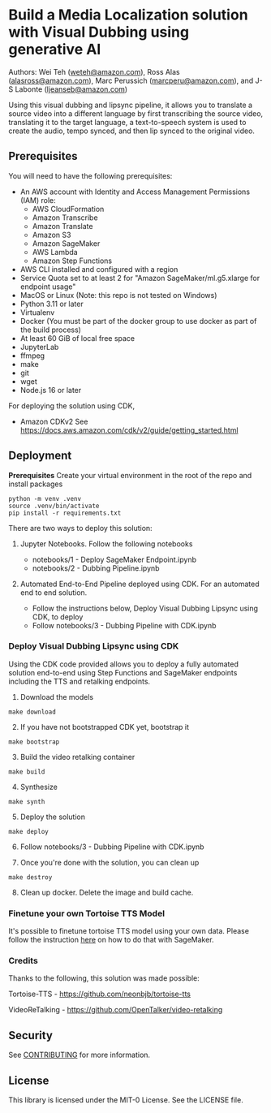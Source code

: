 # Build a Media Localization solution with Visual Dubbing using generative AI

Authors: Wei Teh (weteh@amazon.com), Ross Alas (alasross@amazon.com), Marc Perussich (marcperu@amazon.com),
and J-S Labonte (ljeanseb@amazon.com)

Using this visual dubbing and lipsync pipeline, it allows you to translate a source video
into a different language by first transcribing the source video, translating it to the
target language, a text-to-speech system is used to create the audio, tempo synced,
and then lip synced to the original video.

## Prerequisites

You will need to have the following prerequisites:
* An AWS account with Identity and Access Management Permissions (IAM) role:
    * AWS CloudFormation
    * Amazon Transcribe
    * Amazon Translate
    * Amazon S3
    * Amazon SageMaker
    * AWS Lambda
    * Amazon Step Functions
* AWS CLI installed and configured with a region
* Service Quota set to at least 2 for "Amazon SageMaker/ml.g5.xlarge for endpoint usage"
* MacOS or Linux (Note: this repo is not tested on Windows)
* Python 3.11 or later
* Virtualenv
* Docker (You must be part of the docker group to use docker as part of the build process)
* At least 60 GiB of local free space
* JupyterLab
* ffmpeg
* make
* git
* wget
* Node.js 16 or later

For deploying the solution using CDK, 
* Amazon CDKv2 See https://docs.aws.amazon.com/cdk/v2/guide/getting_started.html

## Deployment

__Prerequisites__
Create your virtual environment in the root of the repo and install packages
```
python -m venv .venv
source .venv/bin/activate
pip install -r requirements.txt
```

There are two ways to deploy this solution:

1) Jupyter Notebooks. Follow the following notebooks
    * notebooks/1 - Deploy SageMaker Endpoint.ipynb
    * notebooks/2 - Dubbing Pipeline.ipynb

2) Automated End-to-End Pipeline deployed using CDK. For an automated end to end solution.
    * Follow the instructions below, Deploy Visual Dubbing Lipsync using CDK, to deploy
    * Follow notebooks/3 - Dubbing Pipeline with CDK.ipynb

### Deploy Visual Dubbing Lipsync using CDK
Using the CDK code provided allows you to deploy a fully automated solution end-to-end using
Step Functions and SageMaker endpoints including the TTS and retalking endpoints.

1. Download the models

```
make download
```

2. If you have not bootstrapped CDK yet, bootstrap it

```
make bootstrap
```

3. Build the video retalking container

```
make build
```

4. Synthesize
```
make synth
```

5. Deploy the solution
```
make deploy
```

6. Follow notebooks/3 - Dubbing Pipeline with CDK.ipynb

7. Once you're done with the solution, you can clean up 
```
make destroy
```
8. Clean up docker. Delete the image and build cache.

### Finetune your own Tortoise TTS Model
It's possible to finetune tortoise TTS model using your own data. Please follow the instruction [here](finetune-tts/README.md) on how to do that with SageMaker.

### Credits
Thanks to the following, this solution was made possible:

Tortoise-TTS - https://github.com/neonbjb/tortoise-tts

VideoReTalking - https://github.com/OpenTalker/video-retalking

## Security

See [CONTRIBUTING](CONTRIBUTING.md#security-issue-notifications) for more information.

## License

This library is licensed under the MIT-0 License. See the LICENSE file.
